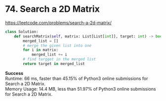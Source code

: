 # 74. Search a 2D Matrix
https://leetcode.com/problems/search-a-2d-matrix/
```python
class Solution:
    def searchMatrix(self, matrix: List[List[int]], target: int) -> bool:
        merged_list = []
        # merge the given list into one
        for i in matrix:
            merged_list += i
        # find targget in the merged list
        return target in merged_list
```
**Success**\
Runtime: 66 ms, faster than 45.15% of Python3 online submissions for Search a 2D Matrix.\
Memory Usage: 14.4 MB, less than 51.97% of Python3 online submissions for Search a 2D Matrix.